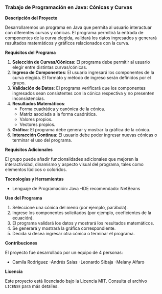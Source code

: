 ### Trabajo de Programación en Java: Cónicas y Curvas

**Descripción del Proyecto**

Desarrollaremos un programa en Java que permita al usuario interactuar con diferentes curvas y cónicas. El programa permitirá la entrada de componentes de la curva elegida, validará los datos ingresados y generará resultados matemáticos y gráficos relacionados con la curva.

**Requisitos del Programa**

1. **Selección de Curvas/Cónicas**: El programa debe permitir al usuario elegir entre distintas curvas/cónicas.
2. **Ingreso de Componentes**: El usuario ingresará los componentes de la curva elegida. El formato y método de ingreso serán definidos por el grupo.
3. **Validación de Datos**: El programa verificará que los componentes ingresados sean consistentes con la cónica respectiva y no presenten inconsistencias.
4. **Resultados Matemáticos**:
    - Forma cuadrática y canónica de la cónica.
    - Matriz asociada a la forma cuadrática.
    - Valores propios.
    - Vectores propios.
5. **Gráfica**: El programa debe generar y mostrar la gráfica de la cónica.
6. **Interacción Continua**: El usuario debe poder ingresar nuevas cónicas o terminar el uso del programa.

**Requisitos Adicionales**

El grupo puede añadir funcionalidades adicionales que mejoren la interactividad, dinamismo y aspecto visual del programa, tales como elementos lúdicos o coloridos.

**Tecnologías y Herramientas**

- Lenguaje de Programación: Java
-IDE recomendado: NetBeans

**Uso del Programa**

1. Seleccione una cónica del menú (por ejemplo, parábola).
2. Ingrese los componentes solicitados (por ejemplo, coeficientes de la ecuación).
3. El programa validará los datos y mostrará los resultados matemáticos.
4. Se generará y mostrará la gráfica correspondiente.
5. Decida si desea ingresar otra cónica o terminar el programa.

**Contribuciones**

El proyecto fue desarrollado por un equipo de 4 personas:
- Camila Rodríguez
-Andrés Salas
-Leonardo Sibaja
-Melany Alfaro

**Licencia**

Este proyecto está licenciado bajo la Licencia MIT. Consulta el archivo `LICENSE` para más detalles.
